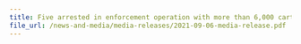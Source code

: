 ```yaml
---
title: Five arrested in enforcement operation with more than 6,000 cartons of duty-unpaid cigarettes seized
file_url: /news-and-media/media-releases/2021-09-06-media-release.pdf
---
```

